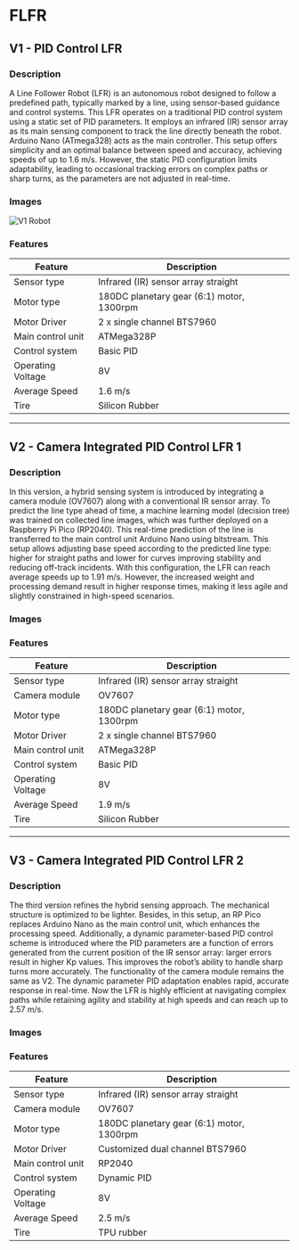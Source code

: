 # FLFR

## V1 - PID Control LFR

### Description
A Line Follower Robot (LFR) is an autonomous robot designed to follow a predefined path, typically marked by a line, using sensor-based guidance and control systems. This LFR operates on a traditional PID control system using a static set of PID parameters. It employs an infrared (IR) sensor array as its main sensing component to track the line directly beneath the robot. Arduino Nano (ATmega328) acts as the main controller. This setup offers simplicity and an optimal balance between speed and accuracy, achieving speeds of up to 1.6 m/s. However, the static PID configuration limits adaptability, leading to occasional tracking errors on complex paths or sharp turns, as the parameters are not adjusted in real-time.

### Images
![V1 Robot](images/20240310_102713.jpg)
### Features

| Feature            | Description                                      |
|--------------------|--------------------------------------------------|
| Sensor type        | Infrared (IR) sensor array straight              |
| Motor type         | 180DC planetary gear (6:1) motor, 1300rpm        |
| Motor Driver       | 2 x single channel BTS7960                       |
| Main control unit  | ATMega328P                                       |
| Control system     | Basic PID                                        |
| Operating Voltage  | 8V                                               |
| Average Speed      | 1.6 m/s                                          |
| Tire               | Silicon Rubber                                   |



---

## V2 - Camera Integrated PID Control LFR 1

### Description
In this version, a hybrid sensing system is introduced by integrating a camera module (OV7607) along with a conventional IR sensor array. To predict the line type ahead of time, a machine learning model (decision tree) was trained on collected line images, which was further deployed on a Raspberry Pi Pico (RP2040). This real-time prediction of the line is transferred to the main control unit Arduino Nano using bitstream. This setup allows adjusting base speed according to the predicted line type: higher for straight paths and lower for curves improving stability and reducing off-track incidents. With this configuration, the LFR can reach average speeds up to 1.91 m/s. However, the increased weight and processing demand result in higher response times, making it less agile and slightly constrained in high-speed scenarios.

### Images


### Features

| Feature            | Description                                      |
|--------------------|--------------------------------------------------|
| Sensor type        | Infrared (IR) sensor array straight              |
| Camera module      | OV7607                                           |
| Motor type         | 180DC planetary gear (6:1) motor, 1300rpm        |
| Motor Driver       | 2 x single channel BTS7960                       |
| Main control unit  | ATMega328P                                       |
| Control system     | Basic PID                                        |
| Operating Voltage  | 8V                                               |
| Average Speed      | 1.9 m/s                                          |
| Tire               | Silicon Rubber                                   |


---

## V3 - Camera Integrated PID Control LFR 2

### Description
The third version refines the hybrid sensing approach. The mechanical structure is optimized to be lighter. Besides, in this setup, an RP Pico replaces Arduino Nano as the main control unit, which enhances the processing speed. Additionally, a dynamic parameter-based PID control scheme is introduced where the PID parameters are a function of errors generated from the current position of the IR sensor array: larger errors result in higher Kp values. This improves the robot’s ability to handle sharp turns more accurately. The functionality of the camera module remains the same as V2. The dynamic parameter PID adaptation enables rapid, accurate response in real-time. Now the LFR is highly efficient at navigating complex paths while retaining agility and stability at high speeds and can reach up to 2.57 m/s.

### Images


### Features

| Feature            | Description                                      |
|--------------------|--------------------------------------------------|
| Sensor type        | Infrared (IR) sensor array straight              |
| Camera module      | OV7607                                           |
| Motor type         | 180DC planetary gear (6:1) motor, 1300rpm        |
| Motor Driver       | Customized dual channel BTS7960                  |
| Main control unit  | RP2040                                           |
| Control system     | Dynamic PID                                      |
| Operating Voltage  | 8V                                               |
| Average Speed      | 2.5 m/s                                          |
| Tire               | TPU rubber                                       |


